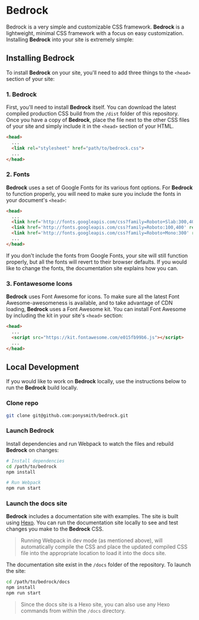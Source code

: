 # Bedrock
Bedrock is a very simple and customizable CSS framework. **Bedrock** is a lightweight, minimal CSS framework with a focus on easy customization. Installing **Bedrock** into your site is extremely simple:


## Installing Bedrock
To install **Bedrock** on your site, you'll need to add three things to the `<head>` section of your site:

### 1. Bedrock
First, you'll need to install **Bedrock** itself. You can download the latest compiled production CSS build from the `/dist` folder of this repository. Once you have a copy of **Bedrock**, place the file next to the other CSS files of your site and simply include it in the `<head>` section of your HTML.

```html
<head>
  ...
  <link rel="stylesheet" href="path/to/bedrock.css">
  ...
</head>
```


### 2. Fonts
**Bedrock** uses a set of Google Fonts for its various font options. For **Bedrock** to function properly, you will need to make sure you include the fonts in your document's `<head>`: 

```html
<head>
  ...
  <link href='http://fonts.googleapis.com/css?family=Roboto+Slab:300,400' rel='stylesheet' type='text/css' />
  <link href='http://fonts.googleapis.com/css?family=Roboto:100,400' rel='stylesheet' type='text/css' />
  <link href='http://fonts.googleapis.com/css?family=Roboto+Mono:300' rel='stylesheet' type='text/css' />
  ...
</head>
```

<div class="br-message br-theme-secondary">
If you don't include the fonts from Google Fonts, your site will still function properly, but all the fonts will revert to their browser defaults. If you would like to change the fonts, the documentation site explains how you can.
</div>


### 3. Fontawesome Icons
**Bedrock** uses Font Awesome for icons. To make sure all the latest Font Awesome-awesomeness is available, and to take advantage of CDN loading, **Bedrock** uses a Font Awesome kit. You can install Font Awesome by including the kit in your site's `<head>` section:

```html
<head>
  ...
  <script src="https://kit.fontawesome.com/e015fb99b6.js"></script>
  ...
</head>
```

## Local Development
If you would like to work on **Bedrock** locally, use the instructions below to run the **Bedrock** build locally.

### Clone repo
```bash
git clone git@github.com:ponysmith/bedrock.git
```

### Launch Bedrock
Install dependencies and run Webpack to watch the files and rebuild **Bedrock** on changes:

```bash
# Install dependencies
cd /path/to/bedrock
npm install

# Run Webpack
npm run start
```

### Launch the docs site
**Bedrock** includes a documentation site with examples. The site is built using [Hexo](https://hexo.io/). You can run the documentation site locally to see and test changes you make to the **Bedrock** CSS.

> Running Webpack in dev mode (as mentioned above), will automatically compile the CSS and place the updated compiled CSS file into the appropriate location to load it into the docs site.

The documentation site exist in the `/docs` folder of the repository. To launch the site:

```bash
cd /path/to/bedrock/docs
npm install
npm run start
```

> Since the docs site is a Hexo site, you can also use any Hexo commands from within the `/docs` directory.